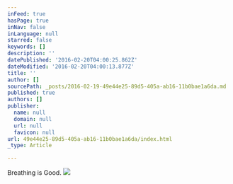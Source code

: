 ```yaml
---
inFeed: true
hasPage: true
inNav: false
inLanguage: null
starred: false
keywords: []
description: ''
datePublished: '2016-02-20T04:00:25.862Z'
dateModified: '2016-02-20T04:00:13.877Z'
title: ''
author: []
sourcePath: _posts/2016-02-19-49e44e25-89d5-405a-ab16-11b0bae1a6da.md
published: true
authors: []
publisher:
  name: null
  domain: null
  url: null
  favicon: null
url: 49e44e25-89d5-405a-ab16-11b0bae1a6da/index.html
_type: Article

---
```

Breathing is Good.
![](https://the-grid-user-content.s3-us-west-2.amazonaws.com/e9294022-45d7-4933-bde4-8a018b5dccbc.jpg)